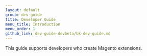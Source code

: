 ```yaml
---
layout: default
group: dev-guide
title: Developer Guide
menu_title: Introduction
menu_order: 1
github_link: dev-guide-devbeta/bk-dev-guide.md
---
```


This guide supports developers who create Magento extensions.

